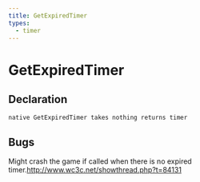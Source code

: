 ```yaml
---
title: GetExpiredTimer
types:
  - timer
---
```


# GetExpiredTimer

## Declaration

```jass
native GetExpiredTimer takes nothing returns timer
```

## Bugs 
Might crash the game if called when there is no expired timer.<http://www.wc3c.net/showthread.php?t=84131>
